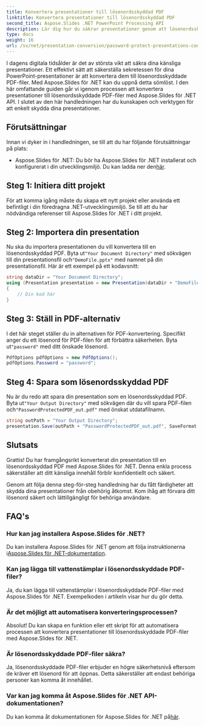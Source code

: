 ```yaml
---
title: Konvertera presentationer till lösenordsskyddad PDF
linktitle: Konvertera presentationer till lösenordsskyddad PDF
second_title: Aspose.Slides .NET PowerPoint Processing API
description: Lär dig hur du säkrar presentationer genom att lösenordsskydda och konvertera dem till PDF-filer med Aspose.Slides för .NET. Förbättra datasäkerheten nu.
type: docs
weight: 16
url: /sv/net/presentation-conversion/password-protect-presentations-convert-to-password-protected-pdf/
---
```


I dagens digitala tidsålder är det av största vikt att säkra dina känsliga presentationer. Ett effektivt sätt att säkerställa sekretessen för dina PowerPoint-presentationer är att konvertera dem till lösenordsskyddade PDF-filer. Med Aspose.Slides för .NET kan du uppnå detta sömlöst. I den här omfattande guiden går vi igenom processen att konvertera presentationer till lösenordsskyddade PDF-filer med Aspose.Slides för .NET API. I slutet av den här handledningen har du kunskapen och verktygen för att enkelt skydda dina presentationer.

## Förutsättningar

Innan vi dyker in i handledningen, se till att du har följande förutsättningar på plats:

- Aspose.Slides för .NET: Du bör ha Aspose.Slides för .NET installerat och konfigurerat i din utvecklingsmiljö. Du kan ladda ner den[här](https://releases.aspose.com/slides/net/).

## Steg 1: Initiera ditt projekt

För att komma igång måste du skapa ett nytt projekt eller använda ett befintligt i din föredragna .NET-utvecklingsmiljö. Se till att du har nödvändiga referenser till Aspose.Slides för .NET i ditt projekt.

## Steg 2: Importera din presentation

 Nu ska du importera presentationen du vill konvertera till en lösenordsskyddad PDF. Byta ut`"Your Document Directory"` med sökvägen till din presentationsfil och`"DemoFile.pptx"` med namnet på din presentationsfil. Här är ett exempel på ett kodavsnitt:

```csharp
string dataDir = "Your Document Directory";
using (Presentation presentation = new Presentation(dataDir + "DemoFile.pptx"))
{
    // Din kod här
}
```

## Steg 3: Ställ in PDF-alternativ

 I det här steget ställer du in alternativen för PDF-konvertering. Specifikt anger du ett lösenord för PDF-filen för att förbättra säkerheten. Byta ut`"password"` med ditt önskade lösenord.

```csharp
PdfOptions pdfOptions = new PdfOptions();
pdfOptions.Password = "password";
```

## Steg 4: Spara som lösenordsskyddad PDF

 Nu är du redo att spara din presentation som en lösenordsskyddad PDF. Byta ut`"Your Output Directory"` med sökvägen där du vill spara PDF-filen och`"PasswordProtectedPDF_out.pdf"` med önskat utdatafilnamn.

```csharp
string outPath = "Your Output Directory";
presentation.Save(outPath + "PasswordProtectedPDF_out.pdf", SaveFormat.Pdf, pdfOptions);
```

## Slutsats

Grattis! Du har framgångsrikt konverterat din presentation till en lösenordsskyddad PDF med Aspose.Slides för .NET. Denna enkla process säkerställer att ditt känsliga innehåll förblir konfidentiellt och säkert.

Genom att följa denna steg-för-steg handledning har du fått färdigheter att skydda dina presentationer från obehörig åtkomst. Kom ihåg att förvara ditt lösenord säkert och lättillgängligt för behöriga användare.

## FAQ's

### Hur kan jag installera Aspose.Slides för .NET?

 Du kan installera Aspose.Slides för .NET genom att följa instruktionerna i[Aspose.Slides för .NET-dokumentation](https://docs.aspose.com/slides/net/).

### Kan jag lägga till vattenstämplar i lösenordsskyddade PDF-filer?

Ja, du kan lägga till vattenstämplar i lösenordsskyddade PDF-filer med Aspose.Slides för .NET. Exempelkoden i artikeln visar hur du gör detta.

### Är det möjligt att automatisera konverteringsprocessen?

Absolut! Du kan skapa en funktion eller ett skript för att automatisera processen att konvertera presentationer till lösenordsskyddade PDF-filer med Aspose.Slides för .NET.

### Är lösenordsskyddade PDF-filer säkra?

Ja, lösenordsskyddade PDF-filer erbjuder en högre säkerhetsnivå eftersom de kräver ett lösenord för att öppnas. Detta säkerställer att endast behöriga personer kan komma åt innehållet.

### Var kan jag komma åt Aspose.Slides för .NET API-dokumentationen?

 Du kan komma åt dokumentationen för Aspose.Slides för .NET på[här](https://reference.aspose.com/slides/net/).